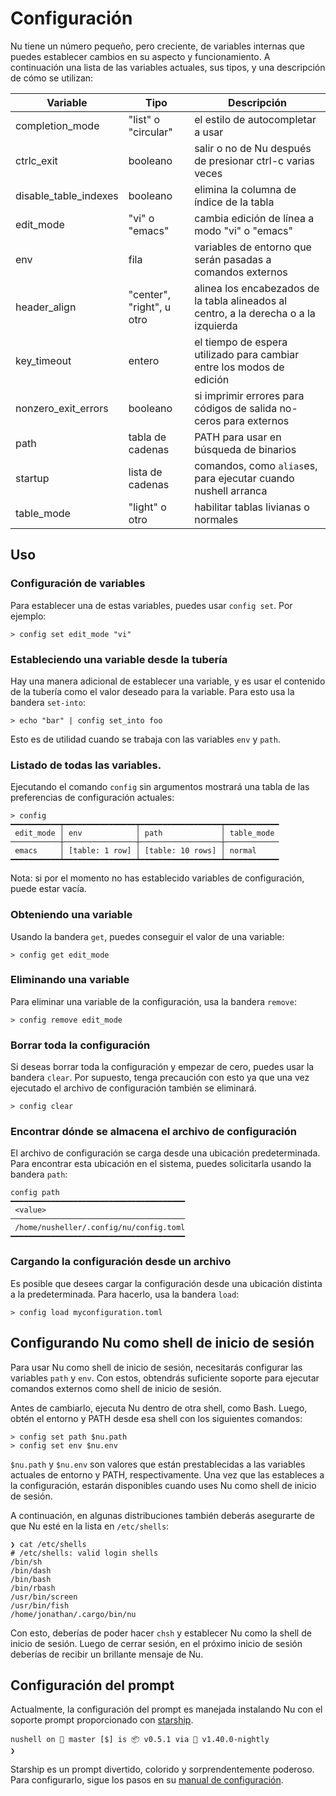 # Configuración

Nu tiene un número pequeño, pero creciente, de variables internas que puedes establecer cambios en su aspecto y funcionamiento. A continuación una lista de las variables actuales, sus tipos, y una descripción de cómo se utilizan:

| Variable        | Tipo           | Descripción  |
| ------------- | ------------- | ----- |
| completion_mode | "list" o "circular" | el estilo de autocompletar a usar |
| ctrlc_exit | booleano | salir o no de Nu después de presionar ctrl-c varias veces |
| disable_table_indexes | booleano | elimina la columna de índice de la tabla |
| edit_mode | "vi" o "emacs" | cambia edición de línea a modo "vi" o "emacs" |
| env | fila | variables de entorno que serán pasadas a comandos externos |
| header_align | "center", "right", u otro | alinea los encabezados de la tabla alineados al centro, a la derecha o a la izquierda |
| key_timeout | entero | el tiempo de espera utilizado para cambiar entre los modos de edición |
| nonzero_exit_errors | booleano | si imprimir errores para códigos de salida no-ceros para externos |
| path | tabla de cadenas | PATH para usar en búsqueda de binarios |
| startup | lista de cadenas | comandos, como `alias`es, para ejecutar cuando nushell arranca |
| table_mode | "light" o otro | habilitar tablas livianas o normales |

## Uso

### Configuración de variables

Para establecer una de estas variables, puedes usar `config set`. Por ejemplo:

```
> config set edit_mode "vi"
```

### Estableciendo una variable desde la tubería

Hay una manera adicional de establecer una variable, y es usar el contenido de la tubería como el valor deseado para la variable. Para esto usa la bandera `set-into`:

```
> echo "bar" | config set_into foo
```

Esto es de utilidad cuando se trabaja con las variables `env` y `path`.

### Listado de todas las variables.

Ejecutando el comando `config` sin argumentos mostrará una tabla de las preferencias de configuración actuales:

```
> config
━━━━━━━━━━━┯━━━━━━━━━━━━━━━━┯━━━━━━━━━━━━━━━━━━┯━━━━━━━━━━━━
 edit_mode │ env            │ path             │ table_mode 
───────────┼────────────────┼──────────────────┼────────────
 emacs     │ [table: 1 row] │ [table: 10 rows] │ normal 
━━━━━━━━━━━┷━━━━━━━━━━━━━━━━┷━━━━━━━━━━━━━━━━━━┷━━━━━━━━━━━━
```

Nota: si por el momento no has establecido variables de configuración, puede estar vacía.

### Obteniendo una variable

Usando la bandera `get`, puedes conseguir el valor de una variable:

```
> config get edit_mode
```

### Eliminando una variable

Para eliminar una variable de la configuración, usa la bandera `remove`:

```
> config remove edit_mode
```

### Borrar toda la configuración

Si deseas borrar toda la configuración y empezar de cero, puedes usar la bandera `clear`. Por supuesto, tenga precaución con esto ya que una vez ejecutado el archivo de configuración también se eliminará.

```
> config clear
```

### Encontrar dónde se almacena el archivo de configuración

El archivo de configuración se carga desde una ubicación predeterminada. Para encontrar esta ubicación en el sistema, puedes solicitarla usando la bandera `path`:

```
config path
━━━━━━━━━━━━━━━━━━━━━━━━━━━━━━━━━━━━━━━
 <value> 
───────────────────────────────────────
 /home/nusheller/.config/nu/config.toml 
━━━━━━━━━━━━━━━━━━━━━━━━━━━━━━━━━━━━━━━
```

### Cargando la configuración desde un archivo

Es posible que desees cargar la configuración desde una ubicación distinta a la predeterminada. Para hacerlo, usa la bandera `load`:

```
> config load myconfiguration.toml
```

## Configurando Nu como shell de inicio de sesión

Para usar Nu como shell de inicio de sesión, necesitarás configurar las variables `path` y `env`. Con estos, obtendrás suficiente soporte para ejecutar comandos externos como shell de inicio de sesión.

Antes de cambiarlo, ejecuta Nu dentro de otra shell, como Bash. Luego, obtén el entorno y PATH desde esa shell con los siguientes comandos:

```
> config set path $nu.path
> config set env $nu.env
```

`$nu.path` y `$nu.env` son valores que están prestablecidas a las variables actuales de entorno y PATH, respectivamente. Una vez que las estableces a la configuración, estarán disponibles cuando uses Nu como shell de inicio de sesión.

A continuación, en algunas distribuciones también deberás asegurarte de que Nu esté en la lista en `/etc/shells`:

```
❯ cat /etc/shells
# /etc/shells: valid login shells
/bin/sh
/bin/dash
/bin/bash
/bin/rbash
/usr/bin/screen
/usr/bin/fish
/home/jonathan/.cargo/bin/nu
```

Con esto, deberías de poder hacer `chsh` y establecer Nu como la shell de inicio de sesión. Luego de cerrar sesión, en el próximo inicio de sesión deberías de recibir un brillante mensaje de Nu.

## Configuración del prompt

Actualmente, la configuración del prompt es manejada instalando Nu con el soporte prompt proporcionado con [starship](https://github.com/starship/starship).

```
nushell on 📙 master [$] is 📦 v0.5.1 via 🦀 v1.40.0-nightly 
❯ 
```
Starship es un prompt divertido, colorido y sorprendentemente poderoso. Para configurarlo, sigue los pasos en su [manual de configuración](https://starship.rs/config/).
